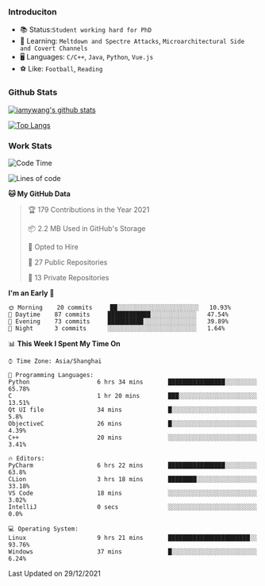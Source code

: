 ### Introduciton

- 📚 Status:`Student working hard for PhD`
- 🔎 Learning: `Meltdown and Spectre Attacks`, `Microarchitectural Side and Covert Channels`
- 🖥️ Languages: `C/C++`, `Java`, `Python`, `Vue.js`
- ⚽ Like: `Football`, `Reading`

### Github Stats

[![iamywang's github stats](https://github-readme-stats.vercel.app/api?username=iamywang&count_private=true&show_icons=true)]()

[![Top Langs](https://github-readme-stats.vercel.app/api/top-langs/?username=iamywang&layout=compact)]()

### Work Stats

<!--START_SECTION:waka-->
![Code Time](http://img.shields.io/badge/Code%20Time-57%20hrs%2059%20mins-blue)

![Lines of code](https://img.shields.io/badge/From%20Hello%20World%20I%27ve%20Written-538%20Thousand%20lines%20of%20code-blue)

**🐱 My GitHub Data** 

> 🏆 179 Contributions in the Year 2021
 > 
> 📦 2.2 MB Used in GitHub's Storage 
 > 
> 💼 Opted to Hire
 > 
> 📜 27 Public Repositories 
 > 
> 🔑 13 Private Repositories  
 > 
**I'm an Early 🐤** 

```text
🌞 Morning    20 commits     ██░░░░░░░░░░░░░░░░░░░░░░░   10.93% 
🌆 Daytime    87 commits     ████████████░░░░░░░░░░░░░   47.54% 
🌃 Evening    73 commits     ██████████░░░░░░░░░░░░░░░   39.89% 
🌙 Night      3 commits      ░░░░░░░░░░░░░░░░░░░░░░░░░   1.64%

```


📊 **This Week I Spent My Time On** 

```text
⌚︎ Time Zone: Asia/Shanghai

💬 Programming Languages: 
Python                   6 hrs 34 mins       ████████████████░░░░░░░░░   65.78% 
C                        1 hr 20 mins        ███░░░░░░░░░░░░░░░░░░░░░░   13.51% 
Qt UI file               34 mins             █░░░░░░░░░░░░░░░░░░░░░░░░   5.8% 
ObjectiveC               26 mins             █░░░░░░░░░░░░░░░░░░░░░░░░   4.39% 
C++                      20 mins             ░░░░░░░░░░░░░░░░░░░░░░░░░   3.41%

🔥 Editors: 
PyCharm                  6 hrs 22 mins       ████████████████░░░░░░░░░   63.8% 
CLion                    3 hrs 18 mins       ████████░░░░░░░░░░░░░░░░░   33.18% 
VS Code                  18 mins             ░░░░░░░░░░░░░░░░░░░░░░░░░   3.02% 
IntelliJ                 0 secs              ░░░░░░░░░░░░░░░░░░░░░░░░░   0.0%

💻 Operating System: 
Linux                    9 hrs 21 mins       ███████████████████████░░   93.76% 
Windows                  37 mins             █░░░░░░░░░░░░░░░░░░░░░░░░   6.24%

```


 Last Updated on 29/12/2021
<!--END_SECTION:waka-->
